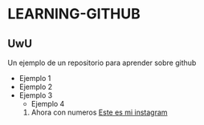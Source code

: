 # LEARNING-GITHUB 
## UwU

Un ejemplo de un repositorio para aprender sobre github

- Ejemplo 1
- Ejemplo 2
- Ejemplo 3
  - Ejemplo 4
  1. Ahora con numeros
  [Este es mi instagram](https://www.instagram.com/_alex_mr11/)
<!--
**alexmanza/alexmanza** is a ✨ _special_ ✨ repository because its `README.md` (this file) appears on your GitHub profile.

Here are some ideas to get you started:

- 🔭 I’m currently working on ...
- 🌱 I’m currently learning ...
- 👯 I’m looking to collaborate on ...
- 🤔 I’m looking for help with ...
- 💬 Ask me about ...
- 📫 How to reach me: ...
- 😄 Pronouns: ...
- ⚡ Fun fact: ...
-->
